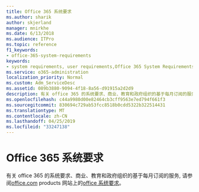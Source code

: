 ```yaml
---
title: Office 365 系统要求
ms.author: sharik
author: skjerland
manager: mnirkhe
ms.date: 6/13/2018
ms.audience: ITPro
ms.topic: reference
f1_keywords:
- office-365-system-requirements
keywords:
- system requirements, user requirements,Office 365 System Requirements
ms.service: o365-administration
localization_priority: Normal
ms.custom: Adm_ServiceDesc
ms.assetid: 089b3880-9094-4f18-8a56-d91915a2d2d9
description: 有关 office 365 的系统要求、商业、教育和政府组织的基于每月订阅的服务, 请参阅 office.com products 网站上的 office 系统要求。
ms.openlocfilehash: c44a9980d00e82464cb3cff9563e7ed794f661f3
ms.sourcegitcommit: 830694c729ab53fcc8518b0cdd5322b322514431
ms.translationtype: MT
ms.contentlocale: zh-CN
ms.lasthandoff: 04/25/2019
ms.locfileid: "33247138"
---
```

# <a name="office-365-system-requirements"></a>Office 365 系统要求

有关 office 365 的系统要求、商业、教育和政府组织的基于每月订阅的服务, 请参阅[office.com](http://go.microsoft.com/fwlink/?LinkID=509817&amp;clcid=0x409) products 网站上的[office 系统要求](http://go.microsoft.com/fwlink/?LinkID=626095&amp;clcid=0x409)。 
  

